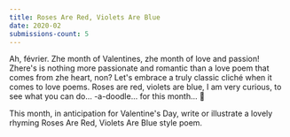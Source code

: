 ```yaml
---
title: Roses Are Red, Violets Are Blue
date: 2020-02
submissions-count: 5
---
```

Ah, février. Zhe month of Valentines, zhe month of love and passion! Zhere's is nothing more passionate and romantic than a love poem that comes from zhe heart, non? Let's embrace a truly classic cliché when it comes to love poems. Roses are red, violets are blue, I am very curious, to see what you can do... -a-doodle... for this month... 💌

This month, in anticipation for Valentine's Day, write or illustrate a lovely rhyming Roses Are Red, Violets Are Blue style poem.
